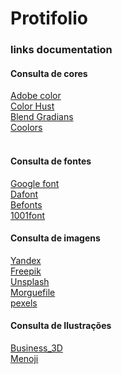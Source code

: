 # Protifolio


### links documentation


#### Consulta de cores

[Adobe color](https://color.adobe.com/pt/explore) <br>
[Color Hust](https://colorhunt.co/) <br>
[Blend Gradians](http://www.colinkeany.com/blend/) <br>
[Coolors](https://coolors.co/)
<br>
<br>


#### Consulta de fontes

[Google font](https://fonts.google.com/) <br>
[Dafont](https://www.dafont.com/pt/) <br>
[Befonts](https://www.behance.net/befonts) <br>
[1001font](https://www.1001fonts.com/)


#### Consulta de imagens

[Yandex](https://yandex.com/images/search) <br>
[Freepik](https://freepik.com/) <br>
[Unsplash](https://unsplash.com/) <br>
[Morguefile](https://morguefile.com/) <br>
[pexels](https://www.pexels.com/) <br>


#### Consulta de Ilustrações

[Business_3D](https://icons8.com/illustrations)<br>
[Menoji](https://getemoji.com/)<br>